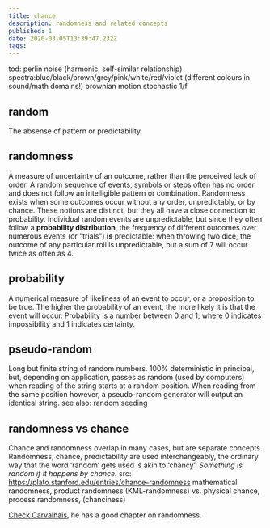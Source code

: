 ```yaml
---
title: chance
description: randomness and related concepts
published: 1
date: 2020-03-05T13:39:47.232Z
tags: 
---
```


tod:
perlin noise (harmonic, self-similar relationship)
spectra:blue/black/brown/grey/pink/white/red/violet (different colours in sound/math domains!)
brownian motion
stochastic
1/f

## random
The absense of pattern or predictability.

## randomness
A measure of uncertainty of an outcome, rather than the perceived lack of order. A random sequence of events, symbols or steps often has no order and does not follow an intelligible pattern or combination.  Randomness exists when some outcomes occur without any order, unpredictably, or by chance. These notions are distinct, but they all have a close connection to probability. Individual random events are unpredictable, but since they often follow a **probability distribution**, the frequency of different outcomes over numerous events (or "trials") **is** predictable: when throwing two dice, the outcome of any particular roll is unpredictable, but a sum of 7 will occur twice as often as 4.


## probability
A numerical measure of likeliness of an event to occur, or a proposition to be true. 
The higher the probability of an event, the more likely it is that the event will occur. Probability is a number between 0 and 1, where 0 indicates impossibility and 1 indicates certainty. 

## pseudo-random
Long but finite string of random numbers.
100% deterministic in principal, but, depending on application, passes as random (used by computers) when reading of the string starts at a random position. When reading from the same position however,
a pseudo-random generator will output an identical string. 
see also: random seeding

  
## randomness vs chance

Chance and randomness overlap in many cases, but are separate concepts. Randomness, chance, predictability are used interchangeably, the ordinary way that the word ‘random’ gets used is akin to ‘chancy’: *Something is random if it happens by chance.* src: https://plato.stanford.edu/entries/chance-randomness 
mathematical randomness, product randomness (KML-randomness) vs. physical chance, process randomness, (chanciness)

<div style="display:none;">

  Observations of mathematically non-random sequences can be used to decide when further explanation in terms of as yet undiscovered causal factors is needed. But, Mathematical randomness can't explain ‘ultimate physical randomness’, whatever that might be. 
The link between mathematical and physical randomness is epistemic (knowledge-based, cognitive, mental) only. 

eg. from a textbook on evolution:
	'scientists use chance, or randomness, to mean that when physical causes can result in any of several outcomes, we cannot predict what the outcome will be in any particular case'

</div>

[Check Carvalhais](/bibliography), he has a good chapter on randomness.

